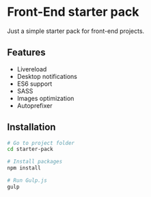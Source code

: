 Front-End starter pack
========
Just a simple starter pack for front-end projects.

## Features
- Livereload
- Desktop notifications
- ES6 support
- SASS
- Images optimization
- Autoprefixer

## Installation
```sh
# Go to project folder
cd starter-pack

# Install packages
npm install

# Run Gulp.js
gulp
```
